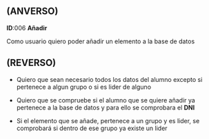 ## (ANVERSO)

**ID**:006 **Añadir**

Como usuario quiero poder añadir un elemento a la base de datos


## (REVERSO)

* Quiero que sean necesario todos los datos del alumno excepto si pertenece a algun grupo o si es lider de alguno

* Quiero que se compruebe si el alumno que se quiere añadir ya pertenece a la base de datos y para ello se comprobara el **DNI**

* Si el elemento que se añade, pertenece a un grupo y es lider, se comprobará si dentro de ese grupo ya existe un lider
